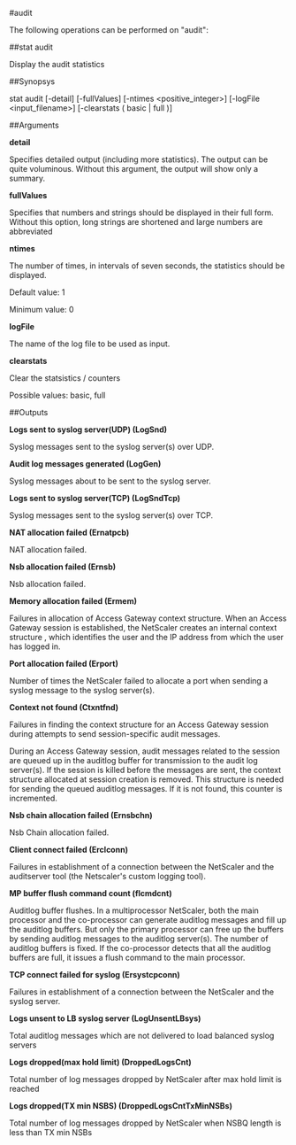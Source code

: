 #audit

The following operations can be performed on "audit":


##stat audit

Display the audit statistics


##Synopsys

stat audit [-detail] [-fullValues] [-ntimes &lt;positive_integer>] [-logFile &lt;input_filename>] [-clearstats ( basic | full )]


##Arguments

<b>detail</b>
Specifies detailed output (including more statistics). The output can be quite voluminous. Without this argument, the output will show only a summary.

<b>fullValues</b>
Specifies that numbers and strings should be displayed in their full form. Without this option, long strings are shortened and large numbers are abbreviated

<b>ntimes</b>
The number of times, in intervals of seven seconds, the statistics should be displayed.
Default value: 1
Minimum value: 0

<b>logFile</b>
The name of the log file to be used as input.

<b>clearstats</b>
Clear the statsistics / counters
Possible values: basic, full



##Outputs

<b>Logs sent to syslog server(UDP) (LogSnd)</b>
Syslog messages sent to the syslog server(s) over UDP.

<b>Audit log messages generated (LogGen)</b>
Syslog messages about to be sent to the syslog server.

<b>Logs sent to syslog server(TCP) (LogSndTcp)</b>
Syslog messages sent to the syslog server(s) over TCP.

<b>NAT allocation failed (Ernatpcb)</b>
NAT allocation failed.

<b>Nsb allocation failed (Ernsb)</b>
Nsb allocation failed.

<b>Memory allocation failed (Ermem)</b>
Failures in allocation of Access Gateway context structure. When an Access Gateway session is established, the NetScaler creates an internal context structure , which identifies the user and the IP address from which the user has logged in.

<b>Port allocation failed (Erport)</b>
Number of times the NetScaler failed to allocate a port when sending a syslog message to the syslog server(s).

<b>Context not found (Ctxntfnd)</b>
Failures in finding the context structure for an Access Gateway session during attempts to send session-specific audit messages.
During an Access Gateway session, audit messages related to the session are queued up in the auditlog buffer for transmission to the audit log server(s). If the session is killed before the messages are sent, the context structure allocated at session creation is removed. This structure is needed for sending the queued auditlog messages. If it is not found, this counter is incremented.

<b>Nsb chain allocation failed (Ernsbchn)</b>
Nsb Chain allocation failed.

<b>Client connect failed (Erclconn)</b>
Failures in establishment of a connection between the NetScaler and the auditserver tool (the Netscaler's custom logging tool).

<b>MP buffer flush command count (flcmdcnt)</b>
Auditlog buffer flushes. In a multiprocessor NetScaler, both the main processor and the co-processor can generate auditlog messages and fill up the auditlog buffers. But only the primary processor can free up the buffers by sending auditlog messages to the auditlog server(s). The number of auditlog buffers is fixed. If the co-processor detects that all the auditlog buffers are full, it issues a flush command to the main processor.

<b>TCP connect failed for syslog (Ersystcpconn)</b>
Failures in establishment of a connection between the NetScaler and the syslog server.

<b>Logs unsent to LB syslog server (LogUnsentLBsys)</b>
Total auditlog messages which are not delivered to load balanced syslog servers

<b>Logs dropped(max hold limit) (DroppedLogsCnt)</b>
Total number of log messages dropped by NetScaler after max hold limit is reached

<b>Logs dropped(TX min NSBS) (DroppedLogsCntTxMinNSBs)</b>
Total number of log messages dropped by NetScaler when NSBQ length is less than TX min NSBs



